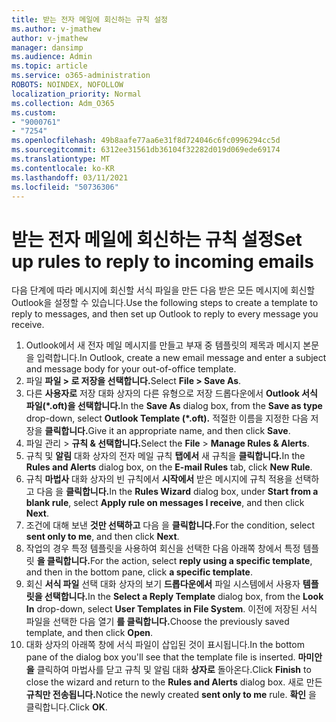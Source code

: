 ```yaml
---
title: 받는 전자 메일에 회신하는 규칙 설정
ms.author: v-jmathew
author: v-jmathew
manager: dansimp
ms.audience: Admin
ms.topic: article
ms.service: o365-administration
ROBOTS: NOINDEX, NOFOLLOW
localization_priority: Normal
ms.collection: Adm_O365
ms.custom:
- "9000761"
- "7254"
ms.openlocfilehash: 49b8aafe77aa6e31f8d724046c6fc0996294cc5d
ms.sourcegitcommit: 6312ee31561db36104f32282d019d069ede69174
ms.translationtype: MT
ms.contentlocale: ko-KR
ms.lasthandoff: 03/11/2021
ms.locfileid: "50736306"
---
```

# <a name="set-up-rules-to-reply-to-incoming-emails"></a><span data-ttu-id="11b93-102">받는 전자 메일에 회신하는 규칙 설정</span><span class="sxs-lookup"><span data-stu-id="11b93-102">Set up rules to reply to incoming emails</span></span>

<span data-ttu-id="11b93-103">다음 단계에 따라 메시지에 회신할 서식 파일을 만든 다음 받은 모든 메시지에 회신할 Outlook을 설정할 수 있습니다.</span><span class="sxs-lookup"><span data-stu-id="11b93-103">Use the following steps to create a template to reply to messages, and then set up Outlook to reply to every message you receive.</span></span>

1. <span data-ttu-id="11b93-104">Outlook에서 새 전자 메일 메시지를 만들고 부재 중 템플릿의 제목과 메시지 본문을 입력합니다.</span><span class="sxs-lookup"><span data-stu-id="11b93-104">In Outlook, create a new email message and enter a subject and message body for your out-of-office template.</span></span>
2. <span data-ttu-id="11b93-105">파일 **파일 > 로 저장을 선택합니다.**</span><span class="sxs-lookup"><span data-stu-id="11b93-105">Select **File > Save As**.</span></span>
3. <span data-ttu-id="11b93-106">다른 **사용자로** 저장 대화  상자의 다른 유형으로 저장 드롭다운에서 **Outlook 서식 파일(\*.oft)을 선택합니다.**</span><span class="sxs-lookup"><span data-stu-id="11b93-106">In the **Save As** dialog box, from the **Save as type** drop-down, select **Outlook Template (\*.oft).**</span></span> <span data-ttu-id="11b93-107">적절한 이름을 지정한 다음 저장을 **클릭합니다.**</span><span class="sxs-lookup"><span data-stu-id="11b93-107">Give it an appropriate name, and then click **Save**.</span></span>
4. <span data-ttu-id="11b93-108">파일 관리  >  **규칙 & 선택합니다.**</span><span class="sxs-lookup"><span data-stu-id="11b93-108">Select the **File** > **Manage Rules & Alerts**.</span></span>
5. <span data-ttu-id="11b93-109">규칙 및 **알림** 대화 상자의 전자 메일 규칙 **탭에서** 새 규칙을 **클릭합니다.**</span><span class="sxs-lookup"><span data-stu-id="11b93-109">In the **Rules and Alerts** dialog box, on the **E-mail Rules** tab, click **New Rule**.</span></span>
6. <span data-ttu-id="11b93-110">규칙 **마법사** 대화 상자의 빈 규칙에서  **시작에서** 받은 메시지에 규칙 적용을 선택하고 다음 을 **클릭합니다.**</span><span class="sxs-lookup"><span data-stu-id="11b93-110">In the **Rules Wizard** dialog box, under **Start from a blank rule**, select **Apply rule on messages I receive**, and then click **Next**.</span></span>
7. <span data-ttu-id="11b93-111">조건에 대해 보낸 **것만 선택하고** 다음 을 **클릭합니다.**</span><span class="sxs-lookup"><span data-stu-id="11b93-111">For the condition, select **sent only to me**, and then click **Next**.</span></span>
8. <span data-ttu-id="11b93-112">작업의 경우 특정 템플릿을 사용하여 회신을 선택한 다음 아래쪽 창에서 특정 템플릿 **을 클릭합니다.**</span><span class="sxs-lookup"><span data-stu-id="11b93-112">For the action, select **reply using a specific template**, and then in the bottom pane, click **a specific template**.</span></span>
9. <span data-ttu-id="11b93-113">회신 **서식 파일** 선택 대화 상자의 보기 **드롭다운에서** 파일 시스템에서 사용자 **템플릿을 선택합니다.**</span><span class="sxs-lookup"><span data-stu-id="11b93-113">In the **Select a Reply Template** dialog box, from the **Look In** drop-down, select **User Templates in File System**.</span></span> <span data-ttu-id="11b93-114">이전에 저장된 서식 파일을 선택한 다음 열기 **를 클릭합니다.**</span><span class="sxs-lookup"><span data-stu-id="11b93-114">Choose the previously saved template, and then click **Open**.</span></span>
10. <span data-ttu-id="11b93-115">대화 상자의 아래쪽 창에 서식 파일이 삽입된 것이 표시됩니다.</span><span class="sxs-lookup"><span data-stu-id="11b93-115">In the bottom pane of the dialog box you'll see that the template file is inserted.</span></span> <span data-ttu-id="11b93-116">**마미안을** 클릭하여 마법사를 닫고 규칙 및 알림 대화 **상자로** 돌아온다.</span><span class="sxs-lookup"><span data-stu-id="11b93-116">Click **Finish** to close the wizard and return to the **Rules and Alerts** dialog box.</span></span> <span data-ttu-id="11b93-117">새로 만든 **규칙만 전송됩니다.**</span><span class="sxs-lookup"><span data-stu-id="11b93-117">Notice the newly created **sent only to me** rule.</span></span> <span data-ttu-id="11b93-118">**확인** 을 클릭합니다.</span><span class="sxs-lookup"><span data-stu-id="11b93-118">Click **OK**.</span></span>

